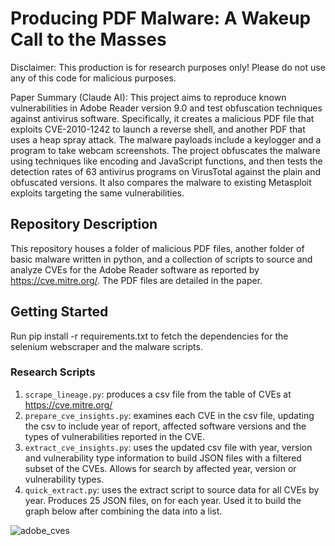 # Producing PDF Malware: A Wakeup Call to the Masses

Disclaimer: This production is for research purposes only! Please do not use any of this code for
malicious purposes.

Paper Summary (Claude AI): This project aims to reproduce known vulnerabilities in Adobe Reader version 9.0 and test obfuscation techniques against antivirus software. Specifically, it creates a malicious PDF file that exploits CVE-2010-1242 to launch a reverse shell, and another PDF that uses a heap spray attack. The malware payloads include a keylogger and a program to take webcam screenshots. The project obfuscates the malware using techniques like encoding and JavaScript functions, and then tests the detection rates of 63 antivirus programs on VirusTotal against the plain and obfuscated versions. It also compares the malware to existing Metasploit exploits targeting the same vulnerabilities.

## Repository Description

This repository houses a folder of malicious PDF files, another folder of basic malware written in python, and a collection of scripts to source and analyze CVEs for the Adobe Reader software as reported by https://cve.mitre.org/. The PDF files are detailed in the paper. 

## Getting Started

Run pip install -r requirements.txt to fetch the dependencies for the selenium webscraper and the malware scripts. 

### Research Scripts

1. ```scrape_lineage.py```: produces a csv file from the table of CVEs at https://cve.mitre.org/
2. ```prepare_cve_insights.py```: examines each CVE in the csv file, updating the csv to include year of report, affected software versions and the types of vulnerabilities reported in the CVE. 
3. ```extract_cve_insights.py```: uses the updated csv file with year, version and vulnerability type information to build JSON files with a filtered subset of the CVEs. Allows for search by affected year, version or vulnerability types.
4. ```quick_extract.py```: uses the extract script to source data for all CVEs by year. Produces 25 JSON files, on for each year. Used it to build the graph below after combining the data into a list.

![adobe_cves](https://github.com/shameekASC5/AdobePDF/assets/41080232/534650c4-8165-41b6-bd2e-5c10ad9fc98a)

